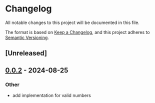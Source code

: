 # Changelog
All notable changes to this project will be documented in this file.

The format is based on [Keep a Changelog](https://keepachangelog.com/en/1.0.0/),
and this project adheres to [Semantic Versioning](https://semver.org/spec/v2.0.0.html).

## [Unreleased]

## [0.0.2](https://github.com/MatthijsKok/traianus/compare/v0.0.1...v0.0.2) - 2024-08-25

### Other
- add implementation for valid numbers
